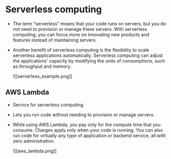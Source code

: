 # Serverless computing
- The term “serverless” means that your code runs on servers, but you do not need to provision or manage these servers. With serverless computing, you can focus more on innovating new products and features instead of maintaining servers.
- Another benefit of serverless computing is the flexibility to scale serverless applications automatically. Serverless computing can adjust the applications' capacity by modifying the units of consumptions, such as throughput and memory.

	![[serverless_example.png]]


## AWS Lambda
- Service for serverless computing.
- Lets you run code without needing to provision or manage servers.
- While using AWS Lambda, you pay only for the compute time that you consume. Charges apply only when your code is running. You can also run code for virtually any type of application or backend service, all with zero administration.

	![[aws_lambda.png]]
